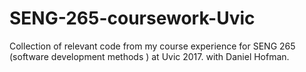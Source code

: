 # SENG-265-coursework-Uvic
Collection of relevant code from my course experience for SENG 265 (software development methods ) at Uvic 2017.
with Daniel Hofman.
